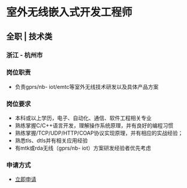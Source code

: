
# 室外无线嵌入式开发工程师
## 全职  |  技术类
### 浙江 - 杭州市

### 岗位职责
- 负责gprs/nb- iot/emtc等室外无线技术研发以及具体产品方案
### 岗位要求
- 本科或以上学历，电子、自动化、通信、软件工程相关专业
- 熟练掌握C/C++语言开发，理解操作系统原理，并有良好的编程习惯
- 熟练掌握/TCP/UDP/HTTP/COAP协议实现原理，并有相应的实战经验；
- 熟悉tls、dtls并有相关应用经验
- 有mtk或rda无线（gprs/nb- iot）方案研发经验者优先考虑
### 申请方式
- <a href="mailto:hr@tuya.com?subject=求职简历-室外无线嵌入式开发工程师-来自GitHub">立即申请</a>